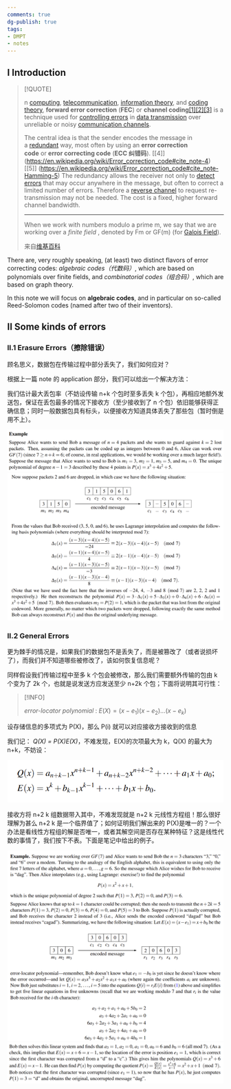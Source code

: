 ```yaml
---
comments: true
dg-publish: true
tags:
- DMPT
- notes
---
```


## I Introduction

> [!QUOTE]
>
> n [computing](https://en.wikipedia.org/wiki/Computing "Computing"), [telecommunication](https://en.wikipedia.org/wiki/Telecommunication "Telecommunication"), [information theory](https://en.wikipedia.org/wiki/Information_theory "Information theory"), and [coding theory](https://en.wikipedia.org/wiki/Coding_theory "Coding theory"), **forward error correction** (**FEC**) or **channel coding**[[1]](https://en.wikipedia.org/wiki/Error_correction_code#cite_note-1)[[2]](https://en.wikipedia.org/wiki/Error_correction_code#cite_note-2)[[3]](https://en.wikipedia.org/wiki/Error_correction_code#cite_note-:0-3) is a technique used for [controlling errors](https://en.wikipedia.org/wiki/Error_control "Error control") in [data transmission](https://en.wikipedia.org/wiki/Data_transmission "Data transmission") over unreliable or noisy [communication channels](https://en.wikipedia.org/wiki/Communication_channel "Communication channel").
> 
> The central idea is that the sender encodes the message in a [redundant](https://en.wikipedia.org/wiki/Redundancy_(information_theory) "Redundancy (information theory)") way, most often by using an **error correction code** or **error correcting code** (**ECC 纠错码**). [[4]] (https://en.wikipedia.org/wiki/Error_correction_code#cite_note-4) [[5]] (https://en.wikipedia.org/wiki/Error_correction_code#cite_note-Hamming-5) The redundancy allows the receiver not only to [detect errors](https://en.wikipedia.org/wiki/Error_detection "Error detection") that may occur anywhere in the message, but often to correct a limited number of errors. Therefore a [reverse channel](https://en.wikipedia.org/wiki/Reverse_channel "Reverse channel") to request re-transmission may not be needed. The cost is a fixed, higher forward channel bandwidth.
>
> ---
>
> When we work with numbers modulo a prime m, we say that we are working over a _finite field_ , denoted by Fm or GF(m) (for [Galois Field](https://en.wikipedia.org/wiki/Finite_field)).
> 
> 来自[维基百科](https://en.wikipedia.org/wiki/Error_correction_code)

There are, very roughly speaking, (at least) two distinct flavors of error correcting codes: _algebraic codes（代数码）_, which are based on polynomials over finite fields, and _combinatorial codes（组合码）_, which are based on graph theory.

In this note we will focus on **algebraic codes**, and in particular on so-called Reed-Solomon codes (named after two of their inventors).

## II Some kinds of errors

### II.1 Erasure Errors（擦除错误）

顾名思义，数据包在传输过程中部分丢失了，我们如何应对？

根据上一篇 note 的 application 部分，我们可以给出一个解决方法：

我们估计最大丢包率（不妨设传输 n+k 个包时至多丢失 k 个包），再相应地额外发送包，保证在丢包最多的情况下接收方（至少接收到了 n 个包）依旧能够获得正确信息；同时一般数据包具有标头，以便接收方知道具体丢失了那些包（暂时倒是用不上）。

![](attachments/09-Error-Correcting-Codes.png)![](attachments/09-Error-Correcting-Codes-1.png)

### II.2 General Errors

更为棘手的情况是，如果我们的数据包不是丢失了，而是被篡改了（或者说损坏了），而我们并不知道哪些被修改了，该如何恢复信息呢？

同样假设我们传输过程中至多 k 个包会被修改，那么我们需要额外传输的包由 k 个变为了 2k 个，也就是说发送方应发送至少 n+2k 个包；下面将说明其可行性：

> [!INFO]
>
> _error-locator polynomial_ : $E(X) = (x-e_{1})(x-e_{2})\dots(x-e_{k})$

设存储信息的多项式为 P(X)，那么 P(i) 就可以对应接收方接收到的信息

我们记： _Q(X) = P(X)E(X)_，不难发现，E(X)的次项最大为 k，Q(X) 的最大为 n+k，不妨设：

![](attachments/09-Error-Correcting-Codes-2.png)

接收方将 n+2 k 组数据带入其中，不难发现就是 n+2 k 元线性方程组！那么很好理解为甚么 n+2 k 是一个临界值了；如何证明我们解出来的 P(X)是唯一的？一个办法是看线性方程组的解是否唯一，或者其解空间是否存在某种特征？这是线性代数的事情了，我们按下不表。下面是笔记中给出的例子。

![](attachments/09-Error-Correcting-Codes-4.png)![](attachments/09-Error-Correcting-Codes-5.png)

